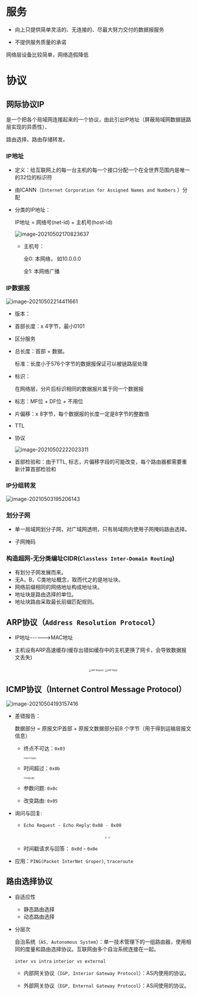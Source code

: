 # 服务

- 向上只提供简单灵活的、无连接的、尽最大努力交付的数据报服务

- 不提供服务质量的承诺

网络层设备比较简单，网络造假降低
# 协议

## 网际协议IP

是一个把各个局域网连接起来的一个协议，由此引出IP地址（屏蔽局域网数据链路层实现的异质性）、

路由选择、路由存储转发。

### IP地址

- 定义：给互联网上的每一台主机的每一个接口分配一个在全世界范围内是唯一的32位的标识符

- 由ICANN（`Internet Corporation for Assigned Names and Numbers` ）分配

- 分类的IP地址：

  IP地址 = 网络号(net-id) + 主机号(host-id)

  ![image-20210502170823637](./image-20210502170823637.png)

	- 主机号：
	
	  全0: 本网络， 如10.0.0.0
	
	  全1: 本网络广播
### IP数据报

![image-20210502214411661](./IP数据报格式.png)

- 版本：

- 首部长度：x 4字节，最小0101

- 区分服务

- 总长度：首部 + 数据。

  标准：长度小于576个字节的数据报保证可以被链路层处理

- 标识：

  在网络层，分片后标识相同的数据报片属于同一个数据报

- 标志：MF位 + DF位 + 不用位 

- 片偏移：x 8字节，每个数据报的长度一定是8字节的整数倍

- TTL

- 协议

  ![image-20210502222023311](./IP数据报协议.png)

- 首部检验和：由于TTL, 标志，片偏移字段的可能改变，每个路由器都需要重新计算首部检验和
### IP分组转发

![image-20210503195206143](./IP分组转发.png)

### 划分子网

- 单一局域网划分子网，对广域网透明，只有局域网内使用子网掩码路由选择。

- 子网掩码

### 构造超网-无分类编址CIDR(`Classless Inter-Domain Routing`)

- 有划分子网发展而来。
- 无A，B，C类地址概念，取而代之的是地址块。
- 网络前缀相同的网络地址构成地址块。
- 地址块是路由选择的单位。
- 地址块路由采取最长前缀匹配规则。

## ARP协议（`Address Resolution Protocol`）

- IP地址------>MAC地址

- 主机设有ARP高速缓存(缓存出错如缓存中的主机更换了网卡，会导致数据报文丢失)
  <center>
  <img src="./ARP Request.png" alt="ARP Request" style="zoom:40%;" />
  <img src="./ARP Reply.png" alt="ARP Reply" style="zoom:40%;" />
  </center>
  
## ICMP协议（Internet Control Message Protocol）

  ![image-20210504193157416](./ICMP报文格式.png)

- 差错报告：

  数据部分 = 原报文IP首部 + 原报文数据部分前8 个字节（用于得到运输层报文信息）

  - 终点不可达：`0x03`

    <img src="/Users/huangluyi/GitHub/NotesAboutPython/Computer_Network/终点不可达报文.png" alt="终点不可达报文" style="zoom:30%;" />

  - 时间超过：`0x0b`

    <img src="时间超过报文.png" alt="时间超过报文" style="zoom:30%;" />

  - 参数问题: `0x0c`
  - 改变路由: `0x05`

- 询问与回复:

  - `Echo Request - Echo Reply`: `0x08 - 0x00`
    
    <center>
    	<img src='Echo Request.png' style='zoom:32%;'>
      <img src='Echo Reply.png' style='zoom:30%;'>
    </center>
    
  - 时间戳请求与回答： `0x0d` - `0x0e`

- 应用：`PING(Packet InterNet Groper)`, `traceroute`

## 路由选择协议

- 自适应性
  - 静态路由选择
  - 动态路由选择

- 分层次

  自治系统（`AS, Autonomous System`）：单一技术管理下的一组路由器，使用相同的度量和路由选择协议。互联网由多个自治系统连接在一起。

  `inter vs intra` `interior vs external`

  - 内部网关协议（`IGP, Interior Gateway Protocol`）：AS内使用的协议。

  - 外部网关协议（`EGP, Enternal Gateway Protocol`）：AS间使用的协议。